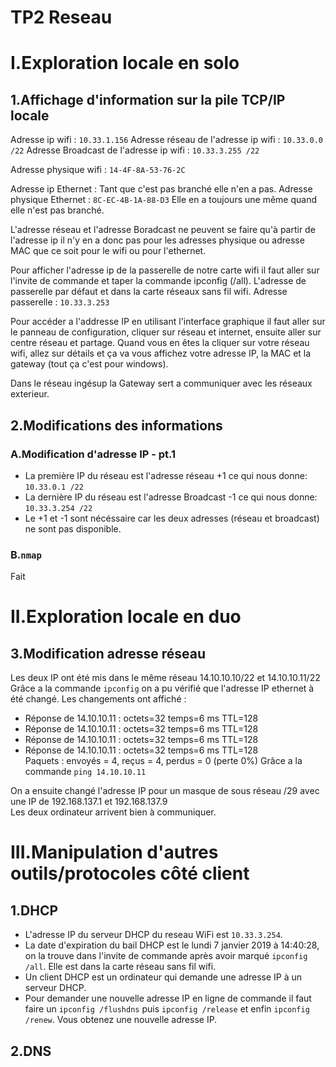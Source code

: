 # TP2 Reseau 
# I.Exploration locale en solo
## 1.Affichage d'information sur la pile TCP/IP locale

Adresse ip wifi : `10.33.1.156`
Adresse réseau de l'adresse ip wifi : `10.33.0.0 /22`
Adresse Broadcast de l'adresse ip wifi : `10.33.3.255 /22`

Adresse physique wifi : `14-4F-8A-53-76-2C`

Adresse ip Ethernet : Tant que c'est pas branché elle n'en a pas.
Adresse physique Ethernet : `8C-EC-4B-1A-88-D3` Elle en a toujours une même quand elle n'est pas branché.

L'adresse réseau et l'adresse Boradcast ne peuvent se faire qu'à partir de l'adresse ip il n'y en a donc pas pour les adresses physique ou adresse MAC que ce soit pour le wifi ou pour l'ethernet.

Pour afficher l'adresse ip de la passerelle de notre carte wifi il faut aller sur l'invite de commande et taper la commande ipconfig (/all).
L'adresse de passerelle par défaut et dans la carte réseaux sans fil wifi.
Adresse passerelle : `10.33.3.253`

Pour accéder a l'addresse IP en utilisant l'interface graphique il faut aller sur le panneau de configuration, cliquer sur réseau et internet, ensuite aller sur centre réseau et partage. Quand vous en êtes la cliquer sur votre réseau wifi, allez sur détails et ça va vous affichez votre adresse IP, la MAC et la gateway (tout ça c'est pour windows).

Dans le réseau ingésup la Gateway sert a communiquer avec les réseaux exterieur.

## 2.Modifications des informations
### A.Modification d'adresse IP - pt.1

- La première IP du réseau est l'adresse réseau +1 ce qui nous donne:
 `10.33.0.1 /22`
- La dernière IP du réseau est l'adresse Broadcast -1 ce qui nous donne:
 `10.33.3.254 /22`
- Le +1 et -1 sont nécéssaire car les deux adresses (réseau et broadcast) ne sont pas disponible.

### B.`nmap`

Fait



# II.Exploration locale en duo

## 3.Modification adresse réseau

Les deux IP ont été mis dans le même réseau 14.10.10.10/22 et 14.10.10.11/22
Grâce a la commande `ipconfig` on a pu vérifié que l'adresse IP ethernet à été changé.
Les changements ont affiché :
* Réponse de 14.10.10.11 : octets=32 temps=6 ms TTL=128
* Réponse de 14.10.10.11 : octets=32 temps=6 ms TTL=128
* Réponse de 14.10.10.11 : octets=32 temps=6 ms TTL=128
* Réponse de 14.10.10.11 : octets=32 temps=6 ms TTL=128  
Paquets : envoyés = 4, reçus = 4, perdus = 0 (perte 0%)
Grâce a la commande `ping 14.10.10.11`

On a ensuite changé l'adresse IP pour un masque de sous réseau /29 avec une IP de 192.168.137.1 et 192.168.137.9  
Les deux ordinateur arrivent bien à communiquer.


# III.Manipulation d'autres outils/protocoles côté client

## 1.DHCP

* L'adresse IP du serveur DHCP du reseau WiFi est `10.33.3.254`.
* La date d'expiration du bail DHCP est le lundi 7 janvier 2019 à 14:40:28, on la trouve dans l'invite de commande après avoir marqué `ipconfig /all`. Elle est dans la carte réseau sans fil wifi.
* Un client DHCP est un ordinateur qui demande une adresse IP à un serveur DHCP.
* Pour demander une nouvelle adresse IP en ligne de commande il faut faire un `ipconfig /flushdns` puis `ipconfig /release` et enfin `ipconfig /renew`. Vous obtenez une nouvelle adresse IP.

## 2.DNS